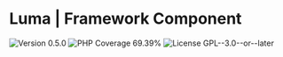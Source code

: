 # Luma | Framework Component

<div>
<!-- Version Badge -->
<img src="https://img.shields.io/badge/Version-0.5.0-blue" alt="Version 0.5.0">
<!-- PHP Coverage Badge -->
<img src="https://img.shields.io/badge/PHP Coverage-69.39%25-red" alt="PHP Coverage 69.39%">
<!-- License Badge -->
<img src="https://img.shields.io/badge/License-GPL--3.0--or--later-34ad9b" alt="License GPL--3.0--or--later">
</div>